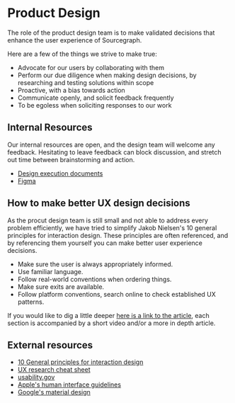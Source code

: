 # Product Design

The role of the product design team is to make validated decisions that enhance the user experience of Sourcegraph.

Here are a few of the things we strive to make true:

- Advocate for our users by collaborating with them
- Perform our due diligence when making design decisions, by researching and testing solutions within scope
- Proactive, with a bias towards action
- Communicate openly, and solicit feedback frequently
- To be egoless when soliciting responses to our work

## Internal Resources

Our internal resources are open, and the design team will welcome any feedback. Hesitating to leave feedback can block discussion, and stretch out time between brainstorming and action.

- [Design execution documents](design-execution.md)
- [Figma](https://www.figma.com/files/team/438792081639669302/Sourcegraph)

## How to make better UX design decisions

As the procut design team is still small and not able to address every problem efficiently, we have tried to simplify Jakob Nielsen's 10 general principles for interaction design. These principles are often referenced, and by referencing them yourself you can make better user experience decisions.

- Make sure the user is always appropriately informed.
- Use familiar language.
- Follow real-world conventions when ordering things.
- Make sure exits are available.
- Follow platform conventions, search online to check established UX patterns.

If you would like to dig a little deeper [here is a link to the article](https://www.nngroup.com/articles/ten-usability-heuristics/), each section is accompanied by a short video and/or a more in depth article.

## External resources

- [10 General principles for interaction design](https://www.interaction-design.org/literature/article/heuristic-evaluation-how-to-conduct-a-heuristic-evaluation)
- [UX research cheat sheet](https://www.nngroup.com/articles/ux-research-cheat-sheet/)
- [usability.gov](https://www.usability.gov/)
- [Apple's human interface guidelines](https://developer.apple.com/design/human-interface-guidelines/)
- [Google's material design](https://material.io/design/)
